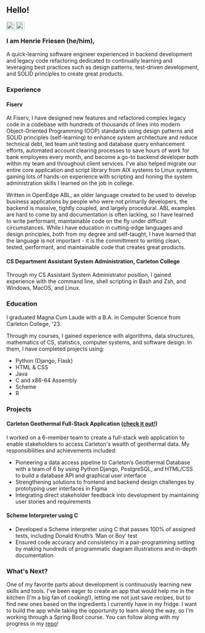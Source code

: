 ## Hello!

<a href="https://www.linkedin.com/in/henriefriesen/">
  <img align="left" alt="Henrie's LinkedIn" width="22px" src="https://cdn.jsdelivr.net/npm/simple-icons@v3/icons/linkedin.svg" />
</a>
<a href="https://github.com/friesenh">
  <img align="left" alt="Henrie's Github" width="22px" src="https://cdn.jsdelivr.net/npm/simple-icons@v3/icons/github.svg" />
</a>
<br />

### I am Henrie Friesen (he/him),
A quick-learning software engineer experienced in backend development and legacy code refactoring dedicated to continually learning and leveraging best practices such as design patterns, test-driven development, and SOLID principles to create great products.

### Experience
#### Fiserv
At Fiserv, I have designed new features and refactored complex legacy code in a codebase with hundreds of thousands of lines into modern Object-Oriented Programming (OOP) standards using design patterns and SOLID principles (self-learning) to enhance system architecture and reduce technical debt, led team unit testing and database query enhancement efforts, automated account clearing processes to save hours of work for bank employees every month, and become a go-to backend developer both within my team and throughout client services. I've also helped migrate our entire core application and script library from AIX systems to Linux systems, gaining lots of hands-on experience with scripting and honing the system administration skills I learned on the job in college.

Written in OpenEdge ABL, an older language created to be used to develop business applications by people who were not primarily developers, the backend is massive, tightly coupled, and largely procedural. ABL examples are hard to come by and documentation is often lacking, so I have learned to write performant, maintainable code on the fly under difficult circumstances. While I have education in cutting-edge languages and design principles, both from my degree and self-taught, I have learned that the language is not important - it is the committment to writing clean, tested, performant, and maintainable code that creates great products.

#### CS Department Assistant System Administration, Carleton College
Through my CS Assistant System Administrator position, I gained experience with the command line, shell scripting in Bash and Zsh, and Windows, MacOS, and Linux.

### Education
I graduated Magna Cum Laude with a B.A. in Computer Science from Carleton College, '23.

Through my courses, I gained experience with algorithms, data structures, mathematics of CS, statistics, computer systems, and software design. In them, I have completed projects using:
- Python (Django, Flask)
- HTML & CSS
- Java
- C and x86-64 Assembly
- Scheme
- R

### Projects
#### Carleton Geothermal Full-Stack Application ([check it out!](https://github.com/acdalal/geothermal)) 
I worked on a 6-member team to create a full-stack web application to enable stakeholders to access Carleton's wealth of geothermal data. My responsibilities and achievements included:
- Pioneering a data access pipeline to Carleton’s Geothermal Database with a team of 6 by using Python Django, PostgreSQL, and HTML/CSS to build a database API and graphical user interface
- Strengthening solutions to frontend and backend design challenges by prototyping user interfaces in Figma
- Integrating direct stakeholder feedback into development by maintaining user stories and requirements

#### Scheme Interpreter using C
- Developed a Scheme interpreter using C that passes 100% of assigned tests, including Donald Knuth’s ‘Man or Boy’ test
- Ensured code accuracy and consistency in a pair-programming setting by making hundreds of programmatic diagram illustrations and in-depth documentation

### What's Next?
One of my favorite parts about development is continuously learning new skills and tools. I've been eager to create an app that would help me in the kitchen (I'm a big fan of cooking!), letting me not just save recipes, but to find new ones based on the ingredients I currently have in my fridge. I want to build the app while taking the opportunity to learn along the way, so I'm working through a Spring Boot course. You can follow along with my progress in my [repo](https://github.com/friesenh/spring-boot-course)!
